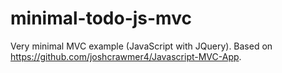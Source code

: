# minimal-todo-js-mvc
Very minimal MVC example (JavaScript with JQuery).
Based on https://github.com/joshcrawmer4/Javascript-MVC-App.